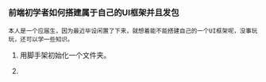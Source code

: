 ### 前端初学者如何搭建属于自己的UI框架并且发包

 	本人是一个应届生，因为最近毕设闲置了下来，就想着能不能搭建自己的一个UI框架呢，没事玩玩，还可以学一些知识。

1. 用脚手架初始化一个文件夹。

2. 

   